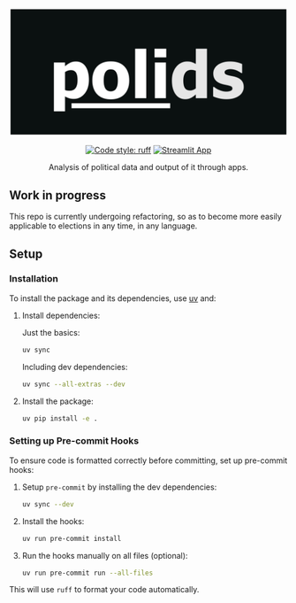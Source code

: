 <div align="center">

![polids](https://github.com/AndreCNF/polids/blob/main/data/polids_logo.png?raw=true)

[![Code style: ruff](https://camo.githubusercontent.com/bb88127790fb054cba2caf3f3be2569c1b97bb45a44b47b52d738f8781a8ede4/68747470733a2f2f696d672e736869656c64732e696f2f656e64706f696e743f75726c3d68747470733a2f2f7261772e67697468756275736572636f6e74656e742e636f6d2f636861726c6965726d617273682f727566662f6d61696e2f6173736574732f62616467652f76312e6a736f6e)](https://github.com/charliermarsh/ruff)
[![Streamlit App](https://static.streamlit.io/badges/streamlit_badge_black_white.svg)](https://share.streamlit.io/andrecnf/polids/main/app/app.py)

Analysis of political data and output of it through apps.

</div>

## Work in progress

This repo is currently undergoing refactoring, so as to become more easily applicable to elections in any time, in any language.

## Setup
### Installation

To install the package and its dependencies, use [uv](https://docs.astral.sh/uv/) and:

1. Install dependencies:

   Just the basics:
   ```bash
   uv sync
   ```

   Including dev dependencies:
   ```bash
   uv sync --all-extras --dev
   ```

1. Install the package:
   ```bash
   uv pip install -e .
   ```

### Setting up Pre-commit Hooks

To ensure code is formatted correctly before committing, set up pre-commit hooks:

1. Setup `pre-commit` by installing the dev dependencies:
   ```bash
   uv sync --dev
   ```

2. Install the hooks:
   ```bash
   uv run pre-commit install
   ```

3. Run the hooks manually on all files (optional):
   ```bash
   uv run pre-commit run --all-files
   ```

This will use `ruff` to format your code automatically.
